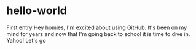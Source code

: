 # hello-world
First entry
Hey homies,
   I'm excited about using GitHub. It's been on my mind for years and now that I'm going back to school it is time to dive in. 
Yahoo!
Let's go
